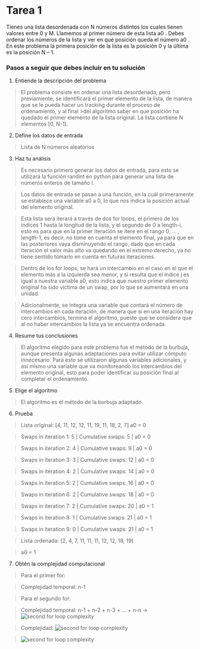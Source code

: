 # Tarea 1

Tienes una lista desordenada con N números distintos los cuales tienen valores entre 0 y M. Llamemos al primer número de esta lista a0 . Debes ordenar los números de la lista y ver en qué posición queda el número a0 . En este problema la primera posición de la lista es la posición 0 y la última es la posición N – 1.

### Pasos a seguir que debes incluir en tu solución

1. Entiende la descripción del problema
>El problema consiste en ordenar una lista desordenada, pero previamiente, se identificará el primer elemento de la lista, de manera que se le pueda hacer un tracking durante el proceso de ordenamiento, y al final >del algoritmo saber en que posición ha quedado el primer elemento de la lista original. La lista contiene N elementos [0, N-1].

2. Define los datos de entrada
>Lista de N números aleatorios

3. Haz tu análisis
>Es necesario primero generar los datos de entrada, para esto se utilizará la función randint en python para generar una lista de números enteros de tamaño l.

>Los datos de entrada se pasan a una función, en la cuál primeramente se establece una variable a0 a 0, lo que nos indica la posición actual del elemento original.

>Esta lista será iterará a través de dos for loops, el primero de los índices 1 hasta la longitud de la lista, y el segundo de 0 a length-i, esto es para que en la primer iteración se itere en el rango 0, ... , length-1, es decir, no tome en cuenta el elemento final, ya para que en las posteriores vaya disminuyendo el rango, dado que en cada iteración el valor más alto va quedando en el extremo derecho, ya no tiene sentido tomarlo en cuenta en futuras iteraciones.

>Dentro de los for loops, se hará un intercambio en el caso en el que el elemento más a la izquierda sea menor, y si resulta que el índice j es igual a nuestra variable a0, esto indica que nuestro primer elemento original ha sido víctima de un swap, por lo que se aumentará en una unidad.

>Adicionalmente, se integra una variable que contará el número de intercambios en cada iteración, de manera que si en una iteración hay cero intercambios, termina el algoritmo, puesto que se considera que al no haber intercambios la lista ya se encuentra ordenada.

4. Resume tus conclusiones
>El algoritmo elegido para este problema fue el método de la burbuja, aunque presenta algunas adaptaciones para evitar utilizar cómputo innecesario.
>Para esto se utilizaron algunas variables adicionales, y así mismo una variable que va monitoreando los intercambios del elemento original, esto para poder identificar su posición final al completar el ordenamiento.

5. Elige el algoritmo
>El algoritmo es el método de la burbuja adaptado.


6. Prueba
>Lista original: [4, 11, 12, 12, 11, 19, 11, 18, 2, 7]
>a0 = 0

>Swaps in iteration 1: 5 | Cumulative swaps: 5   |   a0 = 0

>Swaps in iteration 2: 4 | Cumulative swaps: 9   |   a0 = 0

>Swaps in iteration 3: 3 | Cumulative swaps: 12  |   a0 = 0

>Swaps in iteration 4: 2 | Cumulative swaps: 14  |   a0 = 0

>Swaps in iteration 5: 2 | Cumulative swaps: 16  |   a0 = 0

>Swaps in iteration 6: 2 | Cumulative swaps: 18  |   a0 = 0

>Swaps in iteration 7: 2 | Cumulative swaps: 20  |   a0 = 1

>Swaps in iteration 8: 1 | Cumulative swaps: 21  |   a0 = 1

>Swaps in iteration 9: 0 | Cumulative swaps: 21  |   a0 = 1

>Lista ordenada: [2, 4, 7, 11, 11, 11, 12, 12, 18, 19]

>a0 = 1


7. Obtén la complejidad computacional
>Para el primer for:

>Complejidad temporal: n-1

>Para el segundo for:

>Complejidad temporal: n-1 + n-2 + n-3 + ... + n-n -> <img src="https://latex.codecogs.com/svg.latex?\Large&space;\sum_{i=0}^{n} n-i" title="second for loop complexity" />

>Complejidad: <img src="https://latex.codecogs.com/svg.latex?\Large&space;(n-1) \sum_{i=0}^{n} n-i" title="second for loop complexity" />

><img src="https://latex.codecogs.com/svg.latex?\Large&space;O(\sum_{i=0}^{n} n^{2}-in-n+1)" title="second for loop complexity" />

